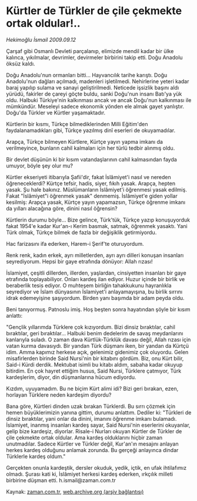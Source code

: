 # Kürtler de Türkler de çile çekmekte ortak oldular!..

*Hekimoğlu İsmail 2009.09.12*

<tr><td class="metin" colspan="2" style="padding-top: 20px; padding-left: 5px; ">Çarşaf gibi Osmanlı Devleti parçalanıp, elimizde mendil kadar bir ülke kalınca, yıkılmalar, devrimler, devirmeler birbirini takip etti. Doğu Anadolu öksüz kaldı.</td></tr><tr><td class="metin" colspan="2" style="padding-top: 20px; padding-left: 5px; "><p>Doğu Anadolu'nun ormanları bitti... Hayvancılık tarihe karıştı. Doğu Anadolu'nun dağları açılmadı, madenleri işletilmedi. Nehirlerine yeteri kadar baraj yapılıp sulama ve sanayi geliştirilmedi. Neticede işsizlik başını aldı yürüdü, fakirler de çareyi göçte buldu, sanki Doğu'nun insanı Batı'ya yük oldu. Halbuki Türkiye'nin kalkınması ancak ve ancak Doğu'nun kalkınması ile mümkündür. Meseleyi sadece ekonomik yönden ele almak gayet yanlıştır. Doğu'da Türkler ve Kürtler yaşamaktadır.
<p>Kürtlerin bir kısmı, Türkçe bilmediklerinden Milli Eğitim'den faydalanamadıkları gibi, Türkçe yazılmış dinî eserleri de okuyamadılar.
<p>Arapça, Türkçe bilmeyen Kürtlere, Kürtçe yayın yapma imkanı da verilmeyince, bunların cahil kalmaları için her türlü tedbir alınmış oldu.
<p>Bir devlet düşünün ki bir kısım vatandaşlarının cahil kalmasından fayda umuyor, böyle şey olur mu?
<p>Kürtler ekseriyeti itibarıyla Şafii'dir, fakat İslâmiyet'i nasıl ve nereden öğreneceklerdi? Kürtçe tefsir, hadis, siyer, fıkıh yasak. Arapça, hepten yasak. Şu hale bakınız. Müslümanların İslâmiyet'i öğrenmesi yasak edilmiş. Fakat "İslâmiyet"i öğrenmek yasak" denmemiş. İslâmiyet'e giden yollar kesilmiş: Arapça yasak, Kürtçe yayın yapamazsın, Türkçe öğrenme imkanı da yılları alacağına göre, dinini nasıl öğrensin?
<p>Kürtlerin durumu böyle... Bize gelince, Türk'tük, Türkçe yazıp konuşuyorduk fakat 1954'e kadar Kur'an-ı Kerim basmak, satmak, öğrenmek yasaktı. Yani Türk olmak, Türkçe bilmek de fazla bir değişiklik getirmiyordu.
<p>Hac farizasını ifa ederken, Harem-i Şerif'te oturuyordum.
<p>Renk renk, kadın erkek, ayrı milletlerden, ayrı ayrı dilleri konuşan insanları seyrediyorum. Hepsi bir gaye etrafında dönüyor: Allah rızası!
<p>İslamiyet, çeşitli dillerden, illerden, yaşlardan, cinsiyetten insanları bir gaye etrafında toplayabiliyor. Onları kardeş ilan ediyor. Huzur içinde bir birlik ve beraberlik tesis ediyor. O muhteşem birliğin tahakkukunu hayranlıkla seyrediyor ve İslam dünyasının İslamiyet'i anlayamayışına, bu birlik sırrını idrak edemeyişine şaşıyordum. Birden yanı başımda bir adam peyda oldu. 
<p>Beni tanıyormuş. Patnoslu imiş. Hoş beşten sonra hayatından şöyle bir kısım anlattı:
<p>"Gençlik yıllarımda Türklere çok kızıyordum. Bizi dinsiz bıraktılar, cahil bıraktılar, geri bıraktılar... Halbuki benim dedelerim de savaş meydanlarını kanlarıyla suladı. O zaman dava Kürtlük-Türklük davası değil, Allah rızası için vatan kurma davasıydı. Bir yandan Türk düşmanı iken, bir yandan da Kürtçü idim. Amma kapımız herkese açık, gelenimiz gidenimiz çok oluyordu. Gelen misafirlerden birinde Said Nursi'nin bir kitabını gördüm. Biz, onu Kürt bilir, Said-i Kürdi derdik. Mektubat isimli bu kitabı aldım, sabaha kadar okuyup bitirdim. En çok hayret ettiğim husus, Said Nursi, Türklere çatmıyor, Türk kardeşlerim, diyor, din düşmanlarına hücum ediyordu.
<p>Kızdım, uyuyamadım. Bu ne biçim Kürt alimi idi? Bizi geri bırakan, ezen, horlayan Türklere neden kardeşim diyordu?
<p>Bana göre, Kürtleri dinden uzak bırakan Türklerdi. Bu sırrı çözmek için hemen büyüklerimizin yanına gittim, durumu anlattım. Dediler ki: "Türkleri de dinsiz bıraktılar, yani onlar da dinini, imanını öğrenme imkanı bulamadı. İslamiyet, inanmış insanları kardeş sayar, Said Nursi'nin eserlerini okuyanlar, gelip bize kardeşiz, diyorlar. Risale-i Nurları okuyan Kürtler de Türkler de çile çekmekte ortak oldular. Ama kardeş olduklarını hiçbir zaman unutmadılar. Sadece Kürtler ve Türkler değil, Kur'an'ın mesajını anlayan herkes kardeş olduğunu anlamak zorunda. Bu gerçeği anlayınca dindar Türklerle kardeş oldum."
<p>Gerçekten onunla kardeştik, dersler okuduk, yedik, içtik, en ufak ihtilafımız olmadı. Şurası kati ki, İslâmiyet herkesi kardeş ederken, ırkçılık milleti birbirine düşman etti. h.ismail@zaman.com.tr<br/></p></p></p></p></p></p></p></p></p></p></p></p></p></p></td></tr>

Kaynak: [zaman.com.tr](http://zaman.com.tr/yazar.do?yazino=891290), [web.archive.org (arşiv bağlantısı)](http://web.archive.org/web/20091124205702/http://www.zaman.com.tr:80/yazar.do?yazino=891290)

